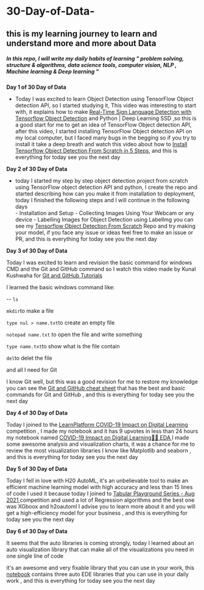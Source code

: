 # 30-Day-of-Data-

## this is my learning journey to learn and understand more and more about Data
##### In this repo, I will write my daily habits of learning " problem solving, structure & algorithms, data science tools, computer vision, NLP , Machine learning & Deep learning "





**Day 1 of 30 Day of Data**
- Today I was excited to learn Object Detection using TensorFlow Object detection API, so I started studying it, This video was interesting to start with, it explains how to make [Real-Time Sign Language Detection with Tensorflow Object Detection](https://www.youtube.com/watch?v=pDXdlXlaCco) and Python | Deep Learning SSD ,so this is a good start for me to get an idea of TensorFlow Object detection API, after this video, I started installing TensorFlow Object detection API on my local computer, but I faced many bugs in the begging so if you try to install it take a deep breath and watch this video about how to [Install Tensorflow Object Detection From Scratch in 5 Steps](https://www.youtube.com/watch?v=dZh_ps8gKgs), and this is everything for today see you the next day 


**Day 2 of 30 Day of Data**
- today I started my step by step object detection project from scratch using TensorFlow object detection API and python, I create the repo and started describing how can you make it from installation to deployment, today I finished the following steps and I will continue in the following days  
                                   - Installation and Setup
                                   - Collecting Images Using Your Webcam or any device 
                                   - Labelling Images for Object Detection using LabelImg
you can see my [Tensorflow Object Detection From Scratch](https://github.com/Kareem-negm/Tensorflow-Object-Detection-From-Scratch) Repo and try making your model, if you face any issue or ideas feel free to make an issue or PR, and this is everything for today see you the next day 


**Day 3 of 30 Day of Data**

Today I was excited to learn and revision the basic command for windows CMD and the Git and GitHub command so I watch this video made by  Kunal Kushwaha for [Git and GitHub Tutorials](https://www.youtube.com/watch?v=apGV9Kg7ics) 

I learned the basic windows command like:

-- `ls` 

`mkdir`to make a file

`type nul > name.txt`to create an empty file 

`notepad name.txt` to open the file and write something 

`type name.txt`to show what is the file contain 

`del`to delet the file 

and all I need for Git 


I know Git well, but this was a good revision for me to restore my knowledge 
you can see the [Git and GitHub cheat sheet](https://github.com/Kareem-negm/30-Day-of-Data/tree/main/Git%20and%20GitHub%20cheat%20sheet) that has the best and basic commands for Git and GitHub , and this is everything for today see you the next day 


**Day 4 of 30 Day of Data**

Today I joined to the [LearnPlatform COVID-19 Impact on Digital Learning
](https://www.kaggle.com/c/learnplatform-covid19-impact-on-digital-learning) competition , I made my notebook and it has 9 upvotes in less than 24 hours my notebook named [COVID-19 Impact on Digital Learning💪🔥 EDA
](https://www.kaggle.com/kareem3egm/covid-19-impact-on-digital-learning-eda/comments#1441291) 
I made some awesome analysis and visualization charts, it was a chance for me to review the most visualization libraries I know like Matplotlib and seaborn , and this is everything for today see you the next day 


**Day 5 of 30 Day of Data**

Today I fell in love with H20 AutoML, it's an unbelievable tool to make an efficient machine learning model with high accuracy and less than 15 lines of code 
I used it because today I joined to [Tabular Playground Series - Aug 2021
](https://www.kaggle.com/c/tabular-playground-series-aug-2021/code) competition and used a lot of Regression algorithms and the best one was XGboox and h2oautoml 
I advise you to learn more about it and you will get a high-efficiency model for your business , and this is everything for today see you the next day 


**Day 6 of 30 Day of Data**

It seems that the auto libraries is coming strongly,
today I learned about an auto visualization library that can make all of the visualizations you need in one single line of code

it's an awesome and very fixable library that you can use in your work, this [notebook](https://github.com/Kareem-negm/30-Day-of-Data/blob/main/automl-lazy-predict-training-30-classifiers.ipynb) contains three auto EDE libraries  that you can use in your daily work , and this is everything for today see you the next day 


